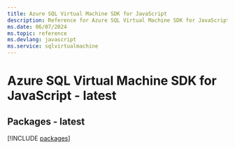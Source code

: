 ```yaml
---
title: Azure SQL Virtual Machine SDK for JavaScript
description: Reference for Azure SQL Virtual Machine SDK for JavaScript
ms.date: 06/07/2024
ms.topic: reference
ms.devlang: javascript
ms.service: sqlvirtualmachine
---
```

# Azure SQL Virtual Machine SDK for JavaScript - latest
## Packages - latest
[!INCLUDE [packages](sql-virtual-machine-index.md)]